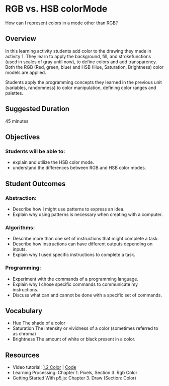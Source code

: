 # RGB vs. HSB colorMode
How can I represent colors in a mode other than RGB?

## Overview

In this learning activity students add color to the drawing they made in activity 1. They learn to apply the background, fill, and strokefunctions (used in scales of gray until now), to define colors and add transparency. Both the RGB (Red, green, blue) and HSB (Hue, Saturation, Brightness) color models are applied.

Students apply the programming concepts they learned in the previous unit (variables, randomness) to color manipulation, defining color ranges and palettes.

## Suggested Duration

45 minutes

## Objectives

### Students will be able to:

- explain and utilize the HSB color mode.
- understand the differences between RGB and HSB color modes.

## Student Outcomes

### Abstraction:

- Describe how I might use patterns to express an idea.
- Explain why using patterns is necessary when creating with a computer.

### Algorithms:

- Describe more than one set of instructions that might complete a task.
- Describe how instructions can have different outputs depending on inputs.
- Explain why I used specific instructions to complete a task.

### Programming:

- Experiment with the commands of a programming language.
- Explain why I chose specific commands to communicate my instructions.
- Discuss what can and cannot be done with a specific set of commands.

## Vocabulary

- Hue	The shade of a color
- Saturation	The intensity or vividness of a color (sometimes referred to as chroma)
- Brightness	The amount of white or black present in a color.

## Resources
- Video tutorial: [1.2 Color](https://www.youtube.com/watch?v=9mucjcrhFcM&index=3&list=PLRqwX-V7Uu6Zy51Q-x9tMWIv9cueOFTFA) | [Code](https://github.com/CodingRainbow/Rainbow-Code/tree/master/p5.js/1.2_p5.js_Color)
- Learning Processing: Chapter 1. Pixels, Section 3. Rgb Color
- Getting Started With p5.js: Chapter 3. Draw (Section: Color)